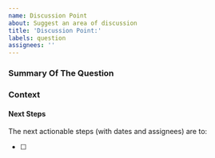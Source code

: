```yaml
---
name: Discussion Point
about: Suggest an area of discussion
title: 'Discussion Point:'
labels: question
assignees: ''
---
```


### Summary Of The Question

<!-- In a couple of sentences, please summarise what your question is / what you want to be discussed.--->

### Context

<!-- Here you can put detail about the context to your question. What is the need? What problem does it solve? Is there a discrepancy currently across our tech estate? --->

#### Next Steps

<!-- What would be the next actionable steps based on this discussion? Documentation, testing, proof of concepts? Do you have suggested deadlines to revisit this topic --->

The next actionable steps (with dates and assignees) are to:

- [ ] <!-- Action detail -->